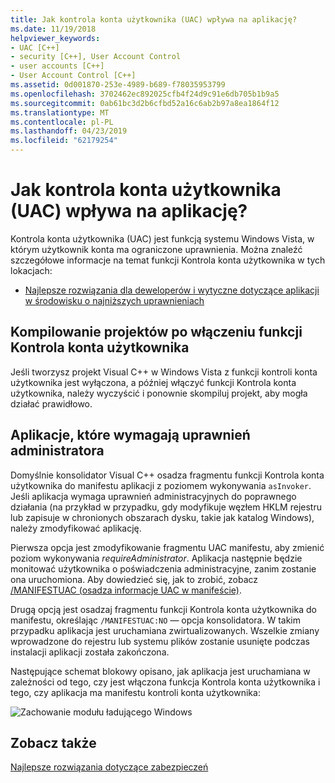```yaml
---
title: Jak kontrola konta użytkownika (UAC) wpływa na aplikację?
ms.date: 11/19/2018
helpviewer_keywords:
- UAC [C++]
- security [C++], User Account Control
- user accounts [C++]
- User Account Control [C++]
ms.assetid: 0d001870-253e-4989-b689-f78035953799
ms.openlocfilehash: 3702462ec892025cfb4f24d9c91e6db705b1b9a5
ms.sourcegitcommit: 0ab61bc3d2b6cfbd52a16c6ab2b97a8ea1864f12
ms.translationtype: MT
ms.contentlocale: pl-PL
ms.lasthandoff: 04/23/2019
ms.locfileid: "62179254"
---
```

# <a name="how-user-account-control-uac-affects-your-application"></a>Jak kontrola konta użytkownika (UAC) wpływa na aplikację?

Kontrola konta użytkownika (UAC) jest funkcją systemu Windows Vista, w którym użytkownik konta ma ograniczone uprawnienia. Można znaleźć szczegółowe informacje na temat funkcji Kontrola konta użytkownika w tych lokacjach:

- [Najlepsze rozwiązania dla deweloperów i wytyczne dotyczące aplikacji w środowisku o najniższych uprawnieniach](/windows/desktop/uxguide/winenv-uac)

## <a name="building-projects-after-enabling-uac"></a>Kompilowanie projektów po włączeniu funkcji Kontrola konta użytkownika

Jeśli tworzysz projekt Visual C++ w Windows Vista z funkcji kontroli konta użytkownika jest wyłączona, a później włączyć funkcji Kontrola konta użytkownika, należy wyczyścić i ponownie skompiluj projekt, aby mogła działać prawidłowo.

## <a name="applications-that-require-administrative-privileges"></a>Aplikacje, które wymagają uprawnień administratora

Domyślnie konsolidator Visual C++ osadza fragmentu funkcji Kontrola konta użytkownika do manifestu aplikacji z poziomem wykonywania `asInvoker`. Jeśli aplikacja wymaga uprawnień administracyjnych do poprawnego działania (na przykład w przypadku, gdy modyfikuje węzłem HKLM rejestru lub zapisuje w chronionych obszarach dysku, takie jak katalog Windows), należy zmodyfikować aplikację.

Pierwsza opcja jest zmodyfikowanie fragmentu UAC manifestu, aby zmienić poziom wykonywania *requireAdministrator*. Aplikacja następnie będzie monitować użytkownika o poświadczenia administracyjne, zanim zostanie ona uruchomiona. Aby dowiedzieć się, jak to zrobić, zobacz [/MANIFESTUAC (osadza informacje UAC w manifeście)](../build/reference/manifestuac-embeds-uac-information-in-manifest.md).

Drugą opcją jest osadzaj fragmentu funkcji Kontrola konta użytkownika do manifestu, określając `/MANIFESTUAC:NO` — opcja konsolidatora. W takim przypadku aplikacja jest uruchamiana zwirtualizowanych. Wszelkie zmiany wprowadzone do rejestru lub systemu plików zostanie usunięte podczas instalacji aplikacji została zakończona.

Następujące schemat blokowy opisano, jak aplikacja jest uruchamiana w zależności od tego, czy jest włączona funkcja Kontrola konta użytkownika i tego, czy aplikacja ma manifestu kontroli konta użytkownika:

![Zachowanie modułu ładującego Windows](media/uacflowchart.png "zachowanie modułu ładującego Windows")

## <a name="see-also"></a>Zobacz także

[Najlepsze rozwiązania dotyczące zabezpieczeń](security-best-practices-for-cpp.md)
